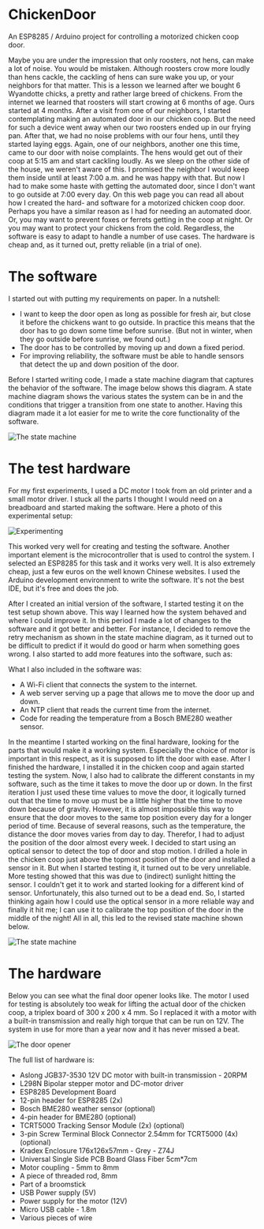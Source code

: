 # ChickenDoor
An ESP8285 / Arduino project for controlling a motorized chicken coop door.

Maybe you are under the impression that only roosters, not hens, can make a lot of noise. You would be mistaken. Although roosters crow more loudly than hens cackle, the cackling of hens can sure wake you up, or your neighbors for that matter. This is a lesson we learned after we bought 6 Wyandotte chicks, a pretty and rather large breed of chickens. From the internet we learned that roosters will start crowing at 6 months of age. Ours started at 4 months. After a visit from one of our neighbors, I started contemplating making an automated door in our chicken coop. But the need for such a device went away when our two roosters ended up in our frying pan. After that, we had no noise problems with our four hens, until they started laying eggs. Again, one of our neighbors, another one this time, came to our door with noise complaints. The hens would get out of their coop at 5:15 am and start cackling loudly. As we sleep on the other side of the house, we weren't aware of this. I promised the neighbor I would keep them inside until at least 7:00 a.m. and he was happy with that. But now I had to make some haste with getting the automated door, since I don't want to go outside at 7:00 every day. On this web page you can read all about how I created the hard- and software for a motorized chicken coop door. Perhaps you have a similar reason as I had for needing an automated door. Or, you may want to prevent foxes or ferrets getting in the coop at night. Or you may want to protect your chickens from the cold. Regardless, the software is easy to adapt to handle a number of use cases. The hardware is cheap and, as it turned out, pretty reliable (in a trial of one).

# The software

I started out with putting my requirements on paper. In a nutshell:
* I want to keep the door open as long as possible for fresh air, but close it before the chickens want to go outside. In practice this means that the door has to go down some time before sunrise. (But not in winter, when they go outside before sunrise, we found out.)
* The door has to be controlled by moving up and down a fixed period.
* For improving reliability, the software must be able to handle sensors that detect the up and down position of the door.

Before I started writing code, I made a state machine diagram that captures the behavior of the software. The image below shows this diagram. A state machine diagram shows the various states the system can be in and the conditions that trigger a transition from one state to another. Having this diagram made it a lot easier for me to write the core functionality of the software. 

![The state machine](https://github.com/Tsjakka/ChickenCoop/blob/master/Photos/StateMachine.gif)

# The test hardware

For my first experiments, I used a DC motor I took from an old printer and a small motor driver. I stuck all the parts I thought I would need on a breadboard and started making the software. Here a photo of this experimental setup:

![Experimenting](https://github.com/Tsjakka/ChickenCoop/blob/master/Photos/IMG_20200118_175027487.jpg)

This worked very well for creating and testing the software. Another important element is the microcontroller that is used to control the system. I selected an ESP8285 for this task and it works very well. It is also extremely cheap, just a few euros on the well known Chinese websites. I used the Arduino development environment to write the software. It's not the best IDE, but it's free and does the job.

After I created an initial version of the software, I started testing it on the test setup shown above. This way I learned how the system behaved and where I could improve it. In this period I made a lot of changes to the software and it got better and better. For instance, I decided to remove the retry mechanism as shown in the state machine diagram, as it turned out to be difficult to predict if it would do good or harm when something goes wrong. I also started to add more features into the software, such as:

What I also included in the software was:
* A Wi-Fi client that connects the system to the internet.
* A web server serving up a page that allows me to move the door up and down.
* An NTP client that reads the current time from the internet.
* Code for reading the temperature from a Bosch BME280 weather sensor.

In the meantime I started working on the final hardware, looking for the parts that would make it a working system. Especially the choice of motor is important in this respect, as it is supposed to lift the door with ease. After I finished the hardware, I installed it in the chicken coop and again started testing the system. Now, I also had to calibrate the different constants in my software, such as the time it takes to move the door up or down. In the first iteration I just used these time values to move the door, it logically turned out that the time to move up must be a little higher that the time to move down because of gravity. However, it is almost impossible this way to ensure that the door moves to the same top position every day for a longer period of time. Because of several reasons, such as the temperature, the distance the door moves varies from day to day. Therefor, I had to adjust the position of the door almost every week. I decided to start using an optical sensor to detect the top of door and stop motion. I drilled a hole in the chicken coop just above the topmost position of the door and installed a sensor in it. But when I started testing it, it turned out to be very unreliable. More testing showed that this was due to (indirect) sunlight hitting the sensor. I couldn't get it to work and started looking for a different kind of sensor. Unfortunately, this also turned out to be a dead end. So, I started thinking again how I could use the optical sensor in a more reliable way and finally it hit me; I can use it to calibrate the top position of the door in the middle of the night! All in all, this led to the revised state machine shown below.

![The state machine](https://github.com/Tsjakka/ChickenCoop/blob/master/Photos/StateMachine_Final.gif)

# The hardware

Below you can see what the final door opener looks like. The motor I used for testing is absolutely too weak for lifting the actual door of the chicken coop, a triplex board of 300 x 200 x 4 mm. So I replaced it with a motor with a built-in transmission and really high torque that can be run on 12V. The system in use for more than a year now and it has never missed a beat.

![The door opener](https://github.com/Tsjakka/ChickenCoop/blob/master/Photos/IMG_20200528_203406210.jpg)

The full list of hardware is:
* Aslong JGB37-3530 12V DC motor with built-in transmission - 20RPM
* L298N Bipolar stepper motor and DC-motor driver
* ESP8285 Development Board
* 12-pin header for ESP8285 (2x)
* Bosch BME280 weather sensor (optional)
* 4-pin header for BME280 (optional)
* TCRT5000 Tracking Sensor Module (2x) (optional)
* 3-pin Screw Terminal Block Connector 2.54mm for TCRT5000 (4x) (optional)
* Kradex Enclosure 176x126x57mm - Grey - Z74J
* Universal Single Side PCB Board Glass Fiber 5cm*7cm
* Motor coupling - 5mm to 8mm
* A piece of threaded rod, 8mm
* Part of a broomstick
* USB Power supply (5V)
* Power supply for the motor (12V)
* Micro USB cable - 1.8m
* Various pieces of wire
